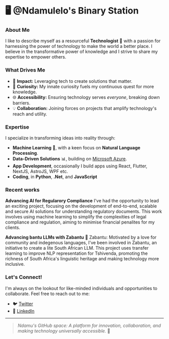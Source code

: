 # 🖥️ @Ndamulelo's Binary Station

### About Me
I like to describe myself as a resourceful **Technologist** 🚀 with a passion for harnessing the power of technology to make the world a better place. I believe in the transformative power of knowledge and I strive to share my expertise to empower others.

### What Drives Me
- 🌟 **Impact:** Leveraging tech to create solutions that matter.
- 🧐 **Curiosity:**  My innate curiosity fuels my continuous quest for more knowledge.
- 🌐 **Accessibility:** Ensuring technology serves *everyone*, breaking down barriers.
- 💡 **Collaboration:** Joining forces on projects that amplify technology's reach and utility.

### Expertise
I specialize in transforming ideas into reality through:
- **Machine Learning** 🧠, with a keen focus on **Natural Language Processing**.
- **Data-Driven Solutions** 📊, building on [Microsoft Azure](https://azure.microsoft.com/).
- **App Development**, occasionally I build apps using React, Flutter, NextJS, AstroJS, WPF etc.
- **Coding**, in **Python**, **.Net**, and **JavaScript**

### Recent works

**Advancing AI for Regularory Compliance**
I've had the opportunity to lead  an exciting project, focusing on the development of end-to-end, scalable and secure AI solutions for understanding regulatory documents. This work involves using machine learning to simplify the complexities of legal compliance and regulation, aiming to minimise financial penalites for my clients.

**Advancing bantu LLMs with Zabantu**
🌱 Zabantu: Motivated by a love for community and indegenous languages, I've been involved in Zabantu, an initiative to create a lite South African LLM. This project uses transfer learning to improve NLP representation for Tshivenda, promoting the richness of South Africa's linguistic heritage and making technology more inclusive.

### Let's Connect!
I'm always on the lookout for like-minded individuals and opportunities to collaborate. Feel free to reach out to me:
- 🐦 [Twitter](https://twitter.com/NdamuleloNemakh)
- 🔗 [LinkedIn](https://www.linkedin.com/in/ndamulelonemakhavhani/)

---

> *Ndamu's GitHub space: A platform for innovation, collaboration, and making technology universally accessible.* 🌟

<!-- This is a special repository. Its `README.md` will appear on my GitHub profile to give visitors an insight into my professional world. Feel free to connect and propose collaborations. -->
